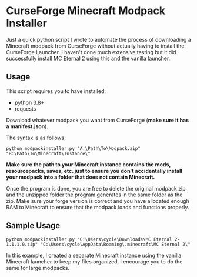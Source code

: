 # CurseForge Minecraft Modpack Installer
Just a quick python script I wrote to automate the process of downloading a Minecraft modpack from CurseForge without actually having to install the CurseForge Launcher. I haven't done much extensive testing but it did successfully install MC Eternal 2 using this and the vanilla launcher.
## Usage
This script requires you to have installed:
* python 3.8+
* requests

Download whatever modpack you want from CurseForge (**make sure it has a manifest.json**).

The syntax is as follows:
```
python modpackinstaller.py "A:\Path\To\Modpack.zip" "B:\Path\To\Minecraft\Instance\"
```
**Make sure the path to your Minecraft instance contains the mods, resourcepacks, saves, etc. just to ensure you don't accidentally install your modpack into a folder that does not contain Minecraft.**

Once the program is done, you are free to delete the original modpack zip and the unzipped folder the program generates in the same folder as the zip. Make sure your forge version is correct and you have allocated enough RAM to Minecraft to ensure that the modpack loads and functions properly.
## Sample Usage
```
python modpackinstaller.py "C:\Users\cycle\Downloads\MC Eternal 2-1.1.1.0.zip" "C:\Users\cycle\AppData\Roaming\.minecraft\MC Eternal 2\"
```
In this example, I created a separate Minecraft instance using the vanilla Minecraft launcher to keep my files organized, I encourage you to do the same for large modpacks.